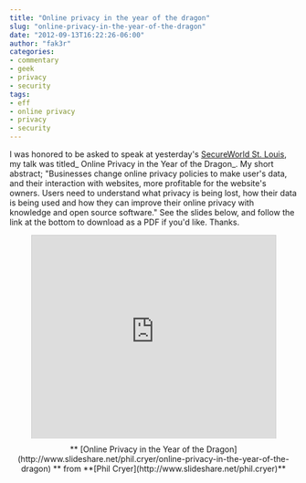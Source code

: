 ```yaml
---
title: "Online privacy in the year of the dragon"
slug: "online-privacy-in-the-year-of-the-dragon"
date: "2012-09-13T16:22:26-06:00"
author: "fak3r"
categories:
- commentary
- geek
- privacy
- security
tags:
- eff
- online privacy
- privacy
- security
---
```


I was honored to be asked to speak at yesterday's [SecureWorld St. Louis](http://secureworldexpo.com/event/index.php/2012-saint-louis-home), my talk was titled_ Online Privacy in the Year of the Dragon_. My short abstract; "Businesses change online privacy policies to make user's data, and their interaction with websites, more profitable for the website's owners. Users need to understand what privacy is being lost, how their data is being used and how they can improve their online privacy with knowledge and open source software." See the slides below, and follow the link at the bottom to download as a PDF if you'd like. Thanks.


<div align="center">
<iframe src="https://www.slideshare.net/slideshow/embed_code/14263690" width="427" height="356" frameborder="0" marginwidth="0" marginheight="0" scrolling="no" style="border:1px solid #CCC;border-width:1px 1px 0;margin-bottom:5px" allowfullscreen webkitallowfullscreen mozallowfullscreen> </iframe> <div style="margin-bottom:5px">
</div>
** [Online Privacy in the Year of the Dragon](http://www.slideshare.net/phil.cryer/online-privacy-in-the-year-of-the-dragon) ** from **[Phil Cryer](http://www.slideshare.net/phil.cryer)**

